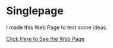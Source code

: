 # Singlepage

I made this Web Page to test some ideas.

[Click Here to See the Web Page](https://anaximeno.github.io/Singlepage/)
